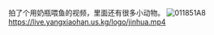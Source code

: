 拍了个用奶瓶喂鱼的视频，里面还有很多小动物。
![011851A8](https://github.com/user-attachments/assets/3b8d8743-6de1-4a1a-bd30-03e10e7a3e60)
https://live.yangxiaohan.us.kg/logo/jinhua.mp4
